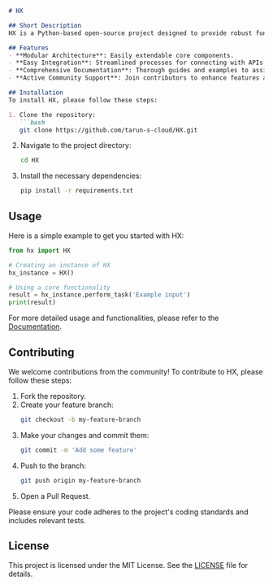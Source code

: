 ```markdown
# HX

## Short Description
HX is a Python-based open-source project designed to provide robust functionalities to help developers seamlessly integrate with various systems. This repository is a work in progress and aims to serve the needs of both beginner and experienced developers.

## Features
- **Modular Architecture**: Easily extendable core components.
- **Easy Integration**: Streamlined processes for connecting with APIs and databases.
- **Comprehensive Documentation**: Thorough guides and examples to assist users in utilizing the framework.
- **Active Community Support**: Join contributors to enhance features and resolve issues.

## Installation
To install HX, please follow these steps:

1. Clone the repository:
   ```bash
   git clone https://github.com/tarun-s-cloud/HX.git
   ```

2. Navigate to the project directory:
   ```bash
   cd HX
   ```

3. Install the necessary dependencies:
   ```bash
   pip install -r requirements.txt
   ```

## Usage
Here is a simple example to get you started with HX:

```python
from hx import HX

# Creating an instance of HX
hx_instance = HX()

# Using a core functionality
result = hx_instance.perform_task('Example input')
print(result)
```

For more detailed usage and functionalities, please refer to the [Documentation](link-to-documentation).

## Contributing
We welcome contributions from the community! To contribute to HX, please follow these steps:

1. Fork the repository.
2. Create your feature branch:
   ```bash
   git checkout -b my-feature-branch
   ```
3. Make your changes and commit them:
   ```bash
   git commit -m 'Add some feature'
   ```
4. Push to the branch:
   ```bash
   git push origin my-feature-branch
   ```
5. Open a Pull Request.

Please ensure your code adheres to the project's coding standards and includes relevant tests.

## License
This project is licensed under the MIT License. See the [LICENSE](LICENSE) file for details.
```